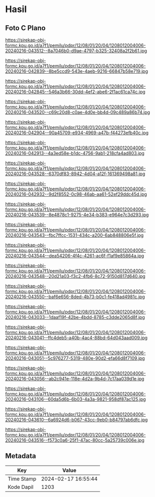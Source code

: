 # Hasil

## Foto C Plano

https://sirekap-obj-formc.kpu.go.id/a7f1/pemilu/pdpr/12/08/01/20/04/1208012004006-20240216-043512--8a7046b0-d9ae-4797-b325-32408a2f2b61.jpg

https://sirekap-obj-formc.kpu.go.id/a7f1/pemilu/pdpr/12/08/01/20/04/1208012004006-20240216-042839--8be5ccd9-543e-4aeb-9216-66847b58e719.jpg

https://sirekap-obj-formc.kpu.go.id/a7f1/pemilu/pdpr/12/08/01/20/04/1208012004006-20240216-042845--546a3b66-30dd-4ef2-abe6-2f1ac61ca74c.jpg

https://sirekap-obj-formc.kpu.go.id/a7f1/pemilu/pdpr/12/08/01/20/04/1208012004006-20240216-043520--c69c20d8-c0ae-4d0e-bb4d-09c489a86b74.jpg

https://sirekap-obj-formc.kpu.go.id/a7f1/pemilu/pdpr/12/08/01/20/04/1208012004006-20240216-042904--90a45709-e934-4969-a47b-f44273efb40c.jpg

https://sirekap-obj-formc.kpu.go.id/a7f1/pemilu/pdpr/12/08/01/20/04/1208012004006-20240216-042913--4a3ed58e-b1dc-4756-9ab1-218cfa4ad803.jpg

https://sirekap-obj-formc.kpu.go.id/a7f1/pemilu/pdpr/12/08/01/20/04/1208012004006-20240216-043528--6370df83-8942-4d04-a12f-161369498a81.jpg

https://sirekap-obj-formc.kpu.go.id/a7f1/pemilu/pdpr/12/08/01/20/04/1208012004006-20240216-042932--9d2f8552-0c98-46ab-aa61-52ef29ddc45d.jpg

https://sirekap-obj-formc.kpu.go.id/a7f1/pemilu/pdpr/12/08/01/20/04/1208012004006-20240216-043539--8e4878c1-9275-4e34-b383-e964e7c3d293.jpg

https://sirekap-obj-formc.kpu.go.id/a7f1/pemilu/pdpr/12/08/01/20/04/1208012004006-20240216-043543--fbc7ffcc-1531-434c-a200-6ab848806e5f.jpg

https://sirekap-obj-formc.kpu.go.id/a7f1/pemilu/pdpr/12/08/01/20/04/1208012004006-20240216-043544--dea54206-4f4c-4261-ac6f-f1af9e85864a.jpg

https://sirekap-obj-formc.kpu.go.id/a7f1/pemilu/pdpr/12/08/01/20/04/1208012004006-20240216-043548--20d21a03-f3c2-4fb6-8c72-9150d817d640.jpg

https://sirekap-obj-formc.kpu.go.id/a7f1/pemilu/pdpr/12/08/01/20/04/1208012004006-20240216-043550--baf6e656-8ded-4b73-b0c1-fe418ad4981c.jpg

https://sirekap-obj-formc.kpu.go.id/a7f1/pemilu/pdpr/12/08/01/20/04/1208012004006-20240216-043033--1daaf19f-42be-4bdd-8785-c3dde2065d8f.jpg

https://sirekap-obj-formc.kpu.go.id/a7f1/pemilu/pdpr/12/08/01/20/04/1208012004006-20240216-043041--ffc4deb5-a40b-4ac4-88bd-64d043aad009.jpg

https://sirekap-obj-formc.kpu.go.id/a7f1/pemilu/pdpr/12/08/01/20/04/1208012004006-20240216-043051--5c976277-5319-480e-90d2-efa66d8f7109.jpg

https://sirekap-obj-formc.kpu.go.id/a7f1/pemilu/pdpr/12/08/01/20/04/1208012004006-20240216-043056--ab2c941e-118e-4d2a-9b4d-7c17aa039d1e.jpg

https://sirekap-obj-formc.kpu.go.id/a7f1/pemilu/pdpr/12/08/01/20/04/1208012004006-20240216-043106--60da5d6b-6b03-4a3a-9821-958df87ac125.jpg

https://sirekap-obj-formc.kpu.go.id/a7f1/pemilu/pdpr/12/08/01/20/04/1208012004006-20240216-043610--6a6924d6-b067-43cc-9eb0-b84797ab6dfc.jpg

https://sirekap-obj-formc.kpu.go.id/a7f1/pemilu/pdpr/12/08/01/20/04/1208012004006-20240216-043516--f573c0a6-25f1-47ac-80cc-5a25739c006e.jpg


## Metadata

| Key        | Value               |
| ---------- | ------------------- |
| Time Stamp | 2024-02-17 16:55:44 |
| Kode Dapil | 1203                |




